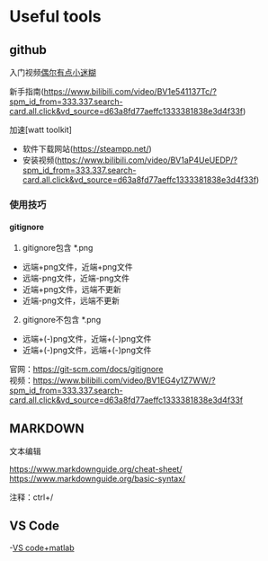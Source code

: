 # Useful tools

## github
 入门视频[偶尔有点小迷糊](https://www.bilibili.com/video/BV1hS4y1S7wL/?spm_id_from=333.788&vd_source=d63a8fd77aeffc1333381838e3d4f33f)

 新手指南(https://www.bilibili.com/video/BV1e541137Tc/?spm_id_from=333.337.search-card.all.click&vd_source=d63a8fd77aeffc1333381838e3d4f33f)

 加速[watt toolkit]

- 软件下载网站(https://steampp.net/)
- 安装视频(https://www.bilibili.com/video/BV1aP4UeUEDP/?spm_id_from=333.337.search-card.all.click&vd_source=d63a8fd77aeffc1333381838e3d4f33f)
    
### 使用技巧

#### gitignore
1. gitignore包含 *.png
 - 远端+png文件，近端+png文件
 - 远端-png文件，近端-png文件
 - 近端+png文件，远端不更新
  - 近端-png文件，远端不更新
2.  gitignore不包含 *.png
 - 远端+(-)png文件，近端+(-)png文件
 - 近端+(-)png文件，远端+(-)png文件

官网：https://git-scm.com/docs/gitignore  
视频：https://www.bilibili.com/video/BV1EG4y1Z7WW/?spm_id_from=333.337.search-card.all.click&vd_source=d63a8fd77aeffc1333381838e3d4f33f
## MARKDOWN
文本编辑

https://www.markdownguide.org/cheat-sheet/  
https://www.markdownguide.org/basic-syntax/

注释：ctrl+/
## VS Code
-[VS code+matlab](https://www.bilibili.com/video/BV1Qj421Z77h/?spm_id_from=333.337.search-card.all.click&vd_source=d63a8fd77aeffc1333381838e3d4f33f)
